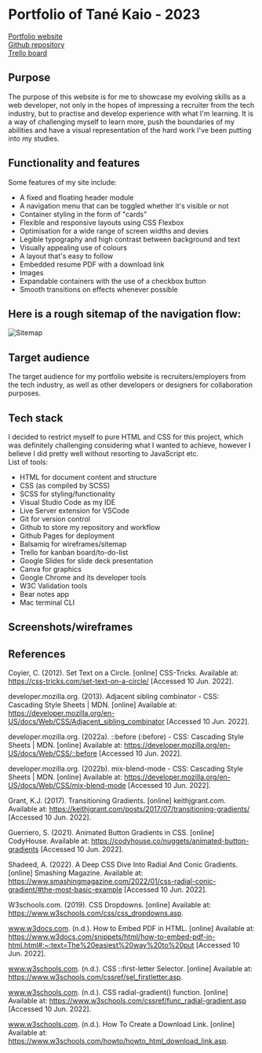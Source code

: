 # Portfolio of Tané Kaio - 2023

[Portfolio website](https://lanruoj.github.io/)  
[Github repository](https://github.com/Lanruoj/Lanruoj.github.io)  
[Trello board](https://trello.com/b/BUdvHsC6/t1a2-portfolio-kanban-tan%C3%A9-kaio)

## Purpose

The purpose of this website is for me to showcase my evolving skills as a web developer, not only in the hopes of impressing a recruiter from the tech industry, but to practise and develop experience with what I'm learning. It is a way of challenging myself to learn more, push the boundaries of my abilities and have a visual representation of the hard work I've been putting into my studies.

## Functionality and features

Some features of my site include:

- A fixed and floating header module
- A navigation menu that can be toggled whether it's visible or not
- Container styling in the form of "cards"
- Flexible and responsive layouts using CSS Flexbox
- Optimisation for a wide range of screen widths and devies
- Legible typography and high contrast between background and text
- Visually appealing use of colours
- A layout that's easy to follow
- Embedded resume PDF with a download link
- Images
- Expandable containers with the use of a checkbox button
- Smooth transitions on effects whenever possible

## Here is a rough sitemap of the navigation flow:

![Sitemap](./docs/sitemap.png)

## Target audience

The target audience for my portfolio website is recruiters/employers from the tech industry, as well as other developers or designers for collaboration purposes.

## Tech stack

I decided to restrict myself to pure HTML and CSS for this project, which was definitely challenging considering what I wanted to achieve, however I believe I did pretty well without resorting to JavaScript etc.  
List of tools:

- HTML for document content and structure
- CSS (as compiled by SCSS)
- SCSS for styling/functionality
- Visual Studio Code as my IDE
- Live Server extension for VSCode
- Git for version control
- Github to store my repository and workflow
- Github Pages for deployment
- Balsamiq for wireframes/sitemap
- Trello for kanban board/to-do-list
- Google Slides for slide deck presentation
- Canva for graphics
- Google Chrome and its developer tools
- W3C Validation tools
- Bear notes app
- Mac terminal CLI

## Screenshots/wireframes

## References

Coyier, C. (2012). Set Text on a Circle. [online] CSS-Tricks. Available at: https://css-tricks.com/set-text-on-a-circle/ [Accessed 10 Jun. 2022].

developer.mozilla.org. (2013). Adjacent sibling combinator - CSS: Cascading Style Sheets | MDN. [online] Available at: https://developer.mozilla.org/en-US/docs/Web/CSS/Adjacent_sibling_combinator [Accessed 10 Jun. 2022].

developer.mozilla.org. (2022a). ::before (:before) - CSS: Cascading Style Sheets | MDN. [online] Available at: https://developer.mozilla.org/en-US/docs/Web/CSS/::before [Accessed 10 Jun. 2022].

developer.mozilla.org. (2022b). mix-blend-mode - CSS: Cascading Style Sheets | MDN. [online] Available at: https://developer.mozilla.org/en-US/docs/Web/CSS/mix-blend-mode [Accessed 10 Jun. 2022].

Grant, K.J. (2017). Transitioning Gradients. [online] keithjgrant.com. Available at: https://keithjgrant.com/posts/2017/07/transitioning-gradients/ [Accessed 10 Jun. 2022].

Guerriero, S. (2021). Animated Button Gradients in CSS. [online] CodyHouse. Available at: https://codyhouse.co/nuggets/animated-button-gradients [Accessed 10 Jun. 2022].

Shadeed, A. (2022). A Deep CSS Dive Into Radial And Conic Gradients. [online] Smashing Magazine. Available at: https://www.smashingmagazine.com/2022/01/css-radial-conic-gradient/#the-most-basic-example [Accessed 10 Jun. 2022].

W3schools.com. (2019). CSS Dropdowns. [online] Available at: https://www.w3schools.com/css/css_dropdowns.asp.

www.w3docs.com. (n.d.). How to Embed PDF in HTML. [online] Available at: https://www.w3docs.com/snippets/html/how-to-embed-pdf-in-html.html#:~:text=The%20easiest%20way%20to%20put [Accessed 10 Jun. 2022].

www.w3schools.com. (n.d.). CSS ::first-letter Selector. [online] Available at: https://www.w3schools.com/cssref/sel_firstletter.asp.

www.w3schools.com. (n.d.). CSS radial-gradient() function. [online] Available at: https://www.w3schools.com/cssref/func_radial-gradient.asp [Accessed 10 Jun. 2022].

www.w3schools.com. (n.d.). How To Create a Download Link. [online] Available at: https://www.w3schools.com/howto/howto_html_download_link.asp.
